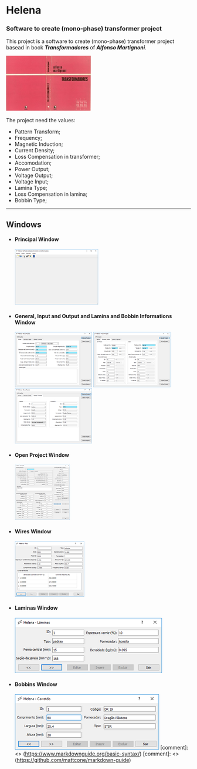 # Helena
### Software to create (mono-phase) transformer project

This project is a software to create (mono-phase) transformer project basead in book ***Transformadores*** of ***Alfonso Martignoni***.

[![Book Transformadores](./screenshot/transformadoresalfonsomartignoni_small.jpg "Book Transformadores")](./screenshot/transformadoresalfonsomartignoni.jpg "Book Transformadores")

The project need the values:
* Pattern Transform;
* Frequency;
* Magnetic Induction;
* Current Density;
* Loss Compensation in transformer;
* Accomodation;
* Power Output;
* Voltage Output;
* Voltage Input;
* Lamina Type;
* Loss Compensation in lamina;
* Bobbin Type;

***
## Windows

* #### Principal Window

  [![Principal Window](./screenshot/principal_small.png "Principal Window")](./screenshot/principal.png "Principal Window")

* #### General, Input and Output and Lamina and Bobbin Informations Window

  [![New Project Window General Informations](./screenshot/new_project_general_small.png "New Project Window General Informations")](./screenshot/new_project_general.png "New Project Window General Informations")
  [![New Project Window Input and Output Informations](./screenshot/new_project_input_output_small.png "New Project Window Input and Output Informations")](./screenshot/new_project_input_output.png "New Project Window Input and Output Informations")
  [![New Project Window Lamina and Bobbin Informations](./screenshot/new_project_lamina_bobbin_small.png "New Project Window Lamina and Bobbin Informations")](./screenshot/new_project_lamina_bobbin.png "New Project Window Lamina and Bobbin Informations")

* #### Open Project Window

  [![Open Project Window](./screenshot/open_project_small.png "Open Project Window")](./screenshot/open_project.png "Open Project Window")

* #### Wires Window

  [![Wires Window](./screenshot/wires_small.png "Wires Window")](./screenshot/wires.png "Wires Window")

* #### Laminas Window

  [![Laminas Window](./screenshot/laminas_small.png "Laminas Window")](./screenshot/laminas.png "Laminas Window")

* #### Bobbins Window

  [![Bobbins Window](./screenshot/bobbins_small.png "Bobbins Window")](./screenshot/bobbins.png "Bobbins Window")
[comment]: <> (https://www.markdownguide.org/basic-syntax/)
[comment]: <> (https://github.com/mattcone/markdown-guide)